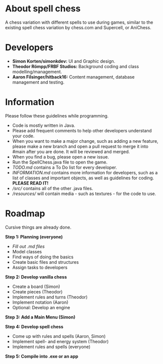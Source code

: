 # About spell chess
A chess variation with different spells to use during games, similar to the existing spell chess variation by chess.com and Supercell, or AniChess.

# Developers
- **Simon Korten/simonkdev:** UI and Graphic design.
- **Theodor Römpp/FRBF Studios:** Background coding and class modelling/management.
- **Aaron Filsinger/hitback16:** Content management, database management and testing.

# Information
Please follow these guidelines while programming.

- Code is mostly written in Java.
- Please add frequent comments to help other developers understand your code.
- When you want to make a major change, such as adding a new feature, please make a new branch and open a pull request to merge it into #main after you are done. It will be reviewed and merged.
- When you find a bug, please open a new issue.
- Run the SpellChess.java file to open the game.
- *TODO.md* contains a To Do list for every developer.
- *INFORMATION.md* contains more information for developers, such as a list of classes and important objects, as well as guidelines for coding. **PLEASE READ IT!**
- */src/* contains all of the other .java files.
- */resources/* will contain media - such as textures - for the code to use.

# Roadmap
Cursive things are already done.

**Step 1: Planning (everyone)**
- *Fill out .md files*
- Model classes
- Find ways of doing the basics
- Create basic files and structures
- Assign tasks to developers

**Step 2: Develop vanilla chess**
- Create a board (Simon)
- Create pieces (Theodor)
- Implement rules and turns (Theodor)
- Implement notation (Aaron)
- Optional: Develop an engine

**Step 3: Add a Main Menu (Simon)**

**Step 4: Develop spell chess**
- Come up with rules and spells (Aaron, Simon)
- Implement spell- and energy system (Theodor)
- Implement rules and spells (everyone)

**Step 5: Compile into .exe or an app**
